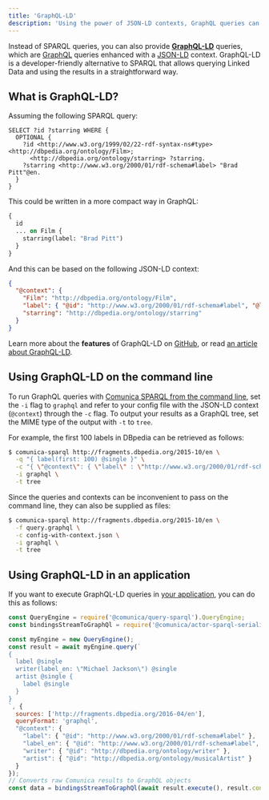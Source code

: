 ```yaml
---
title: 'GraphQL-LD'
description: 'Using the power of JSON-LD contexts, GraphQL queries can be executed by Comunica'
---
```


Instead of SPARQL queries, you can also provide [**GraphQL-LD**](https://github.com/rubensworks/graphql-ld.js) queries,
which are [GraphQL](https://graphql.org/) queries
enhanced with a [JSON-LD](https://json-ld.org/) context.
GraphQL-LD is a developer-friendly alternative to SPARQL that allows querying Linked Data and using the results in a straightforward way.

## What is GraphQL-LD?

Assuming the following SPARQL query:

```sparql
SELECT ?id ?starring WHERE {
  OPTIONAL {
    ?id <http://www.w3.org/1999/02/22-rdf-syntax-ns#type> <http://dbpedia.org/ontology/Film>;
      <http://dbpedia.org/ontology/starring> ?starring.
    ?starring <http://www.w3.org/2000/01/rdf-schema#label> "Brad Pitt"@en.
  }
}
```

This could be written in a more compact way in GraphQL:

```graphql
{
  id
  ... on Film {
    starring(label: "Brad Pitt")
  }
}
```

And this can be based on the following JSON-LD context:

```json
{
  "@context": {
    "Film": "http://dbpedia.org/ontology/Film",
    "label": { "@id": "http://www.w3.org/2000/01/rdf-schema#label", "@language": "en" },
    "starring": "http://dbpedia.org/ontology/starring"
  }
}
```

Learn more about the **features** of GraphQL-LD on [GitHub](https://github.com/rubensworks/GraphQL-LD.js),
or read [an article about GraphQL-LD](https://comunica.github.io/Article-ISWC2018-Demo-GraphQlLD/).

## Using GraphQL-LD on the command line

To run GraphQL queries with [Comunica SPARQL from the command line](/docs/query/getting_started/query_cli/),
set the `-i` flag to `graphql` and refer to your config file with the JSON-LD context (`@context`) through the `-c` flag.
To output your results as a GraphQL tree, set the MIME type of the output with `-t` to `tree`.

For example, the first 100 labels in DBpedia can be retrieved as follows:
```bash
$ comunica-sparql http://fragments.dbpedia.org/2015-10/en \
  -q "{ label(first: 100) @single }" \
  -c "{ \"@context\": { \"label\" : \"http://www.w3.org/2000/01/rdf-schema#label\" } }" \
  -i graphql \
  -t tree
```

Since the queries and contexts can be inconvenient to pass on the command line, they can also be supplied as files:
```bash
$ comunica-sparql http://fragments.dbpedia.org/2015-10/en \
  -f query.graphql \
  -c config-with-context.json \
  -i graphql \
  -t tree
```

## Using GraphQL-LD in an application

If you want to execute GraphQL-LD queries in [your application](/docs/query/getting_started/query_app/),
you can do this as follows:
```javascript
const QueryEngine = require('@comunica/query-sparql').QueryEngine;
const bindingsStreamToGraphQl = require('@comunica/actor-sparql-serialize-tree').bindingsStreamToGraphQl;

const myEngine = new QueryEngine();
const result = await myEngine.query(`
{
  label @single
  writer(label_en: \"Michael Jackson\") @single
  artist @single {
    label @single
  }
}
`, {
  sources: ['http://fragments.dbpedia.org/2016-04/en'],
  queryFormat: 'graphql',
  "@context": {
    "label": { "@id": "http://www.w3.org/2000/01/rdf-schema#label" },
    "label_en": { "@id": "http://www.w3.org/2000/01/rdf-schema#label", "@language": "en" },
    "writer": { "@id": "http://dbpedia.org/ontology/writer" },
    "artist": { "@id": "http://dbpedia.org/ontology/musicalArtist" }
  }
});
// Converts raw Comunica results to GraphQL objects
const data = bindingsStreamToGraphQl(await result.execute(), result.context);
```
